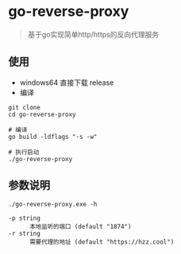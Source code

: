 # go-reverse-proxy

> 基于go实现简单http/https的反向代理服务

## 使用
- windows64 直接下载 release 
- 编译
```
git clone 
cd go-reverse-proxy

# 编译
go build -ldflags "-s -w"

# 执行启动
./go-reverse-proxy
```

## 参数说明
```
./go-reverse-proxy.exe -h

-p string
      本地监听的端口 (default "1874")
-r string
      需要代理的地址 (default "https://hzz.cool")
```